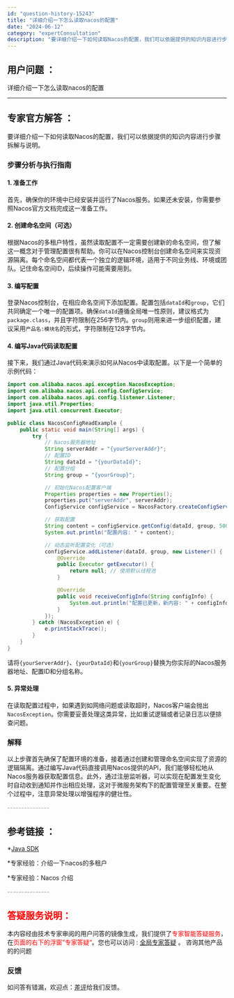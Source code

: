 ```yaml
---
id: "question-history-15243"
title: "详细介绍一下怎么读取nacos的配置"
date: "2024-06-12"
category: "expertConsultation"
description: "要详细介绍一下如何读取Nacos的配置，我们可以依据提供的知识内容进行步骤拆解与说明。### 步骤分析与执行指南#### 1. 准备工作首先，确保你的环境中已经安装并运行了Nacos服务。如果还未安装，你需要参照Nacos官方文档完成这一准备工作。#### 2. 创建命名空间（可选）根据Nacos的"
---
```


## 用户问题 ： 
 详细介绍一下怎么读取nacos的配置  

---------------
## 专家官方解答 ：

要详细介绍一下如何读取Nacos的配置，我们可以依据提供的知识内容进行步骤拆解与说明。

### 步骤分析与执行指南

#### 1. 准备工作
首先，确保你的环境中已经安装并运行了Nacos服务。如果还未安装，你需要参照Nacos官方文档完成这一准备工作。

#### 2. 创建命名空间（可选）
根据Nacos的多租户特性，虽然读取配置不一定需要创建新的命名空间，但了解这一概念对于管理配置很有帮助。你可以在Nacos控制台创建命名空间来实现资源隔离。每个命名空间都代表一个独立的逻辑环境，适用于不同业务线、环境或团队。记住命名空间ID，后续操作可能需要用到。

#### 3. 编写配置
登录Nacos控制台，在相应命名空间下添加配置。配置包括`dataId`和`group`，它们共同确定一个唯一的配置项。确保`dataId`遵循全局唯一性原则，建议格式为`package.class`，并且字符限制在256字节内。`group`则用来进一步组织配置，建议采用`产品名:模块名`的形式，字符限制在128字节内。

#### 4. 编写Java代码读取配置
接下来，我们通过Java代码来演示如何从Nacos中读取配置。以下是一个简单的示例代码：

```java
import com.alibaba.nacos.api.exception.NacosException;
import com.alibaba.nacos.api.config.ConfigService;
import com.alibaba.nacos.api.config.listener.Listener;
import java.util.Properties;
import java.util.concurrent.Executor;

public class NacosConfigReadExample {
    public static void main(String[] args) {
        try {
            // Nacos服务器地址
            String serverAddr = "{yourServerAddr}";
            // 配置ID
            String dataId = "{yourDataId}";
            // 配置分组
            String group = "{yourGroup}";

            // 初始化Nacos配置客户端
            Properties properties = new Properties();
            properties.put("serverAddr", serverAddr);
            ConfigService configService = NacosFactory.createConfigService(properties);

            // 获取配置
            String content = configService.getConfig(dataId, group, 5000);
            System.out.println("配置内容: " + content);

            // 动态监听配置变化（可选）
            configService.addListener(dataId, group, new Listener() {
                @Override
                public Executor getExecutor() {
                    return null; // 使用默认线程池
                }

                @Override
                public void receiveConfigInfo(String configInfo) {
                    System.out.println("配置已更新，新内容: " + configInfo);
                }
            });
        } catch (NacosException e) {
            e.printStackTrace();
        }
    }
}
```
请将`{yourServerAddr}`、`{yourDataId}`和`{yourGroup}`替换为你实际的Nacos服务器地址、配置ID和分组名称。

#### 5. 异常处理
在读取配置过程中，如果遇到如网络问题或读取超时，Nacos客户端会抛出`NacosException`。你需要妥善处理这类异常，比如重试逻辑或者记录日志以便排查问题。

### 解释
以上步骤首先确保了配置环境的准备，接着通过创建和管理命名空间实现了资源的逻辑隔离。通过编写Java代码直接调用Nacos提供的API，我们能够轻松地从Nacos服务器获取配置信息。此外，通过注册监听器，可以实现在配置发生变化时自动收到通知并作出相应处理，这对于微服务架构下的配置管理至关重要。在整个过程中，注意异常处理以增强程序的健壮性。


<font color="#949494">---------------</font> 


## 参考链接 ：

*[Java SDK](https://nacos.io/docs/latest/guide/user/sdk)
 
 *专家经验：介绍一下nacos的多租户 
 
 *专家经验：Nacos 介绍 


 <font color="#949494">---------------</font> 
 


## <font color="#FF0000">答疑服务说明：</font> 

本内容经由技术专家审阅的用户问答的镜像生成，我们提供了<font color="#FF0000">专家智能答疑服务</font>，在<font color="#FF0000">页面的右下的浮窗”专家答疑“</font>。您也可以访问 : [全局专家答疑](https://answer.opensource.alibaba.com/docs/intro) 。 咨询其他产品的的问题

### 反馈
如问答有错漏，欢迎点：[差评](https://ai.nacos.io/user/feedbackByEnhancerGradePOJOID?enhancerGradePOJOId=15266)给我们反馈。
